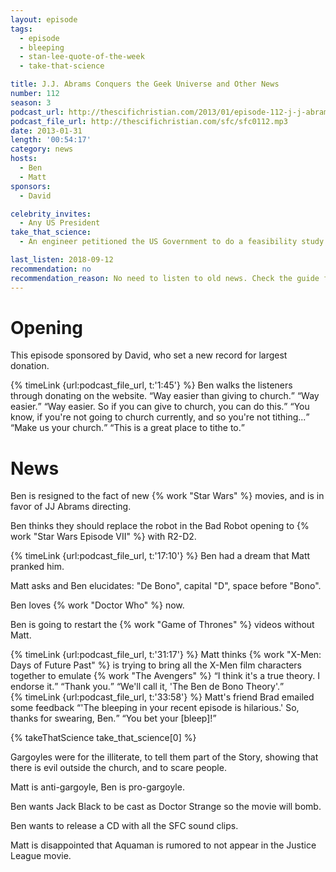 ```yaml
---
layout: episode
tags:
  - episode
  - bleeping
  - stan-lee-quote-of-the-week
  - take-that-science

title: J.J. Abrams Conquers the Geek Universe and Other News
number: 112
season: 3
podcast_url: http://thescifichristian.com/2013/01/episode-112-j-j-abrams-conquers-the-geek-universe-and-other-news/
podcast_file_url: http://thescifichristian.com/sfc/sfc0112.mp3
date: 2013-01-31
length: '00:54:17'
category: news
hosts:
  - Ben
  - Matt
sponsors:
  - David

celebrity_invites: 
  - Any US President
take_that_science:
  - An engineer petitioned the US Government to do a feasibility study on building a Starship Enterprise

last_listen: 2018-09-12
recommendation: no
recommendation_reason: No need to listen to old news. Check the guide for what's interesting in hindsight.
---
```

# Opening
This episode sponsored by David, who set a new record for largest donation. 

<div class="quote">
  {% timeLink {url:podcast_file_url, t:'1:45'} %}
  <span class="quote-context is-size-6">Ben walks the listeners through donating on the website.</span>
  <q class="ben">Way easier than giving to church.</q>
  <q class="matt">Way easier.</q>
  <q class="ben">Way easier. So if you can give to church, you can do this.</q>
  <q class="matt">You know, if you're not going to church currently, and so you're not tithing...</q>
  <q class="ben">Make us your church.</q>
  <q class="matt">This is a great place to tithe to.</q>
</div>



# News
Ben is resigned to the fact of new {% work "Star Wars" %} movies, and is in favor of JJ Abrams directing.

Ben thinks they should replace the robot in the Bad Robot opening to {% work "Star Wars Episode VII" %} with R2-D2.

{% timeLink {url:podcast_file_url, t:'17:10'} %} Ben had a dream that Matt pranked him.

Matt asks and Ben elucidates: "De Bono", capital "D", space before "Bono".

Ben loves {% work "Doctor Who" %} now.

Ben is going to restart the {% work "Game of Thrones" %} videos without Matt. 

<div class="quote">
  {% timeLink {url:podcast_file_url, t:'31:17'} %}
  <span class="quote-context is-size-6">Matt thinks {% work "X-Men: Days of Future Past" %} is trying to bring all the X-Men film characters together to emulate {% work "The Avengers" %}</span>
  <q class="ben">I think it's a true theory. I endorse it.</q>
  <q class="matt">Thank you.</q>
  <q class="ben">We'll call it, 'The Ben de Bono Theory'.</q>
</div>

<div class="quote">
  {% timeLink {url:podcast_file_url, t:'33:58'} %}
  <span class="quote-context is-size-6">Matt's friend Brad emailed some feedback</span>
  <q class="matt">'The bleeping in your recent episode is hilarious.' So, thanks for swearing, Ben.</q>
  <q class="ben">You bet your [bleep]!</q>
</div>

{% takeThatScience take_that_science[0] %}

Gargoyles were for the illiterate, to tell them part of the Story, showing that there is evil outside the church, and to scare people.

Matt is anti-gargoyle, Ben is pro-gargoyle.

Ben wants Jack Black to be cast as Doctor Strange so the movie will bomb.

Ben wants to release a CD with all the SFC sound clips. 

Matt is disappointed that Aquaman is rumored to not appear in the Justice League movie.